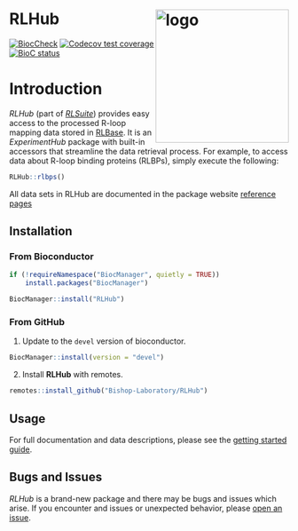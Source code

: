 # RLHub <img src="https://rlbase-data.s3.amazonaws.com/misc/assets/whitebgRLHub+Logo.png" align="right" alt="logo" width="240" style = "border: none; float: right;">

<!-- badges: start -->

[![BiocCheck](https://github.com/Bishop-Laboratory/RLHub/workflows/BiocCheck/badge.svg)](https://github.com/Bishop-Laboratory/RLHub/actions) [![Codecov test coverage](https://codecov.io/gh/Bishop-Laboratory/RLHub/branch/main/graph/badge.svg)](https://codecov.io/gh/Bishop-Laboratory/RLHub?branch=main) [![BioC status](http://www.bioconductor.org/shields/build/release/bioc/RLHub.svg)](https://bioconductor.org/checkResults/release/bioc-LATEST/RLHub)

<!-- badges: end -->


# Introduction

*RLHub* (part of [*RLSuite*](https://gccri.bishop-lab.uthscsa.edu/rlsuite/)) provides easy access to the processed R-loop mapping data stored in [RLBase](https://github.com/Bishop-Laboratory/RLBase). It is an *ExperimentHub* package with built-in accessors that streamline the data retrieval process. For example, to access data about R-loop binding proteins (RLBPs), simply execute the following:

```r
RLHub::rlbps()
```

All data sets in RLHub are documented in the package website [reference pages](https://bishop-laboratory.github.io/RLHub/reference/index.html)

## Installation

### From Bioconductor

```r
if (!requireNamespace("BiocManager", quietly = TRUE))
    install.packages("BiocManager")

BiocManager::install("RLHub")
```

### From GitHub

1. Update to the `devel` version of bioconductor. 

```r
BiocManager::install(version = "devel")
```

2. Install **RLHub** with remotes.

``` r
remotes::install_github("Bishop-Laboratory/RLHub")
```

## Usage

For full documentation and data descriptions, please see the [getting started guide](https://bishop-laboratory.github.io/RLHub/articles/RLHub.html).

## Bugs and Issues

*RLHub* is a brand-new package and there may be bugs and issues which arise. If you encounter and issues or
unexpected behavior, please [open an issue](https://github.com/Bishop-Laboratory/RLHub/issues).
